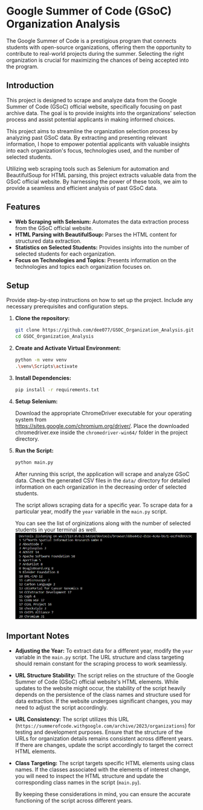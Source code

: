 # Google Summer of Code (GSoC) Organization Analysis

The Google Summer of Code is a prestigious program that connects students with open-source organizations, offering them the opportunity to contribute to real-world projects during the summer. Selecting the right organization is crucial for maximizing the chances of being accepted into the program.

## Introduction

This project is designed to scrape and analyze data from the Google Summer of Code (GSoC) official website, specifically focusing on past archive data. The goal is to provide insights into the organizations' selection process and assist potential applicants in making informed choices.

This project aims to streamline the organization selection process by analyzing past GSoC data. By extracting and presenting relevant information, I hope to empower potential applicants with valuable insights into each organization's focus, technologies used, and the number of selected students.

Utilizing web scraping tools such as Selenium for automation and BeautifulSoup for HTML parsing, this project extracts valuable data from the GSoC official website. By harnessing the power of these tools, we aim to provide a seamless and efficient analysis of past GSoC data.


## Features

- **Web Scraping with Selenium:** Automates the data extraction process from the GSoC official website.
- **HTML Parsing with BeautifulSoup:** Parses the HTML content for structured data extraction.
- **Statistics on Selected Students:** Provides insights into the number of selected students for each organization.
- **Focus on Technologies and Topics:** Presents information on the technologies and topics each organization focuses on.

## Setup

Provide step-by-step instructions on how to set up the project. Include any necessary prerequisites and configuration steps.

1. **Clone the repository:**
   
   ```bash
   git clone https://github.com/dee077/GSOC_Organization_Analysis.git
   cd GSOC_Organization_Analysis
   ```

2. **Create and Activate Virtual Environment:**

    ```bash
    python -m venv venv
    .\venv\Scripts\activate
    ```

3. **Install Dependencies:**

    ```bash
    pip install -r requirements.txt
    ```

4. **Setup Selenium:**
    
    Download the appropriate ChromeDriver executable for your operating system from    
    https://sites.google.com/chromium.org/driver/. Place the downloaded chromedriver.exe inside the 
    `chromedriver-win64/` folder in the project directory.

5. **Run the Script:**

    ```bash
    python main.py
    ```
    After running this script, the application will scrape and analyze GSoC data. Check the generated CSV files in 
    the `data/` directory for detailed information on each organization in the decreasing order of selected 
    students.

    The script allows scraping data for a specific year. To scrape data for a particular year, modify the `year` 
    variable in the `main.py` script.
    
    You can see the list of orginizations along with the number of selected students in your terminal as well.
    ![terminal_output](images/ss.png)

## Important Notes

- **Adjusting the Year:**
    To extract data for a different year, modify the `year` variable in the `main.py` script. The URL structure 
    and class targeting should remain constant for the scraping process to work seamlessly.


- **URL Structure Stability:**
    The script relies on the structure of the Google Summer of Code (GSoC) official website's HTML elements. While 
    updates to the website might occur, the stability of the script heavily depends on the persistence of the 
    class 
    names and structure used for data extraction. If the website undergoes significant changes, you may need to 
    adjust the script accordingly.

- **URL Consistency:**
    The script utilizes this URL (`https://summerofcode.withgoogle.com/archive/2023/organizations`) for testing 
    and development purposes. Ensure that the structure of the URLs for organization details remains consistent 
    across different years. If there are changes, update the script accordingly to target the correct HTML 
    elements.

- **Class Targeting:**
    The script targets specific HTML elements using class names. If the classes associated with the elements of 
    interest change, you will need to inspect the HTML structure and update the corresponding class names in the 
    script (`main.py`).

    By keeping these considerations in mind, you can ensure the accurate functioning of the script across 
    different years.

